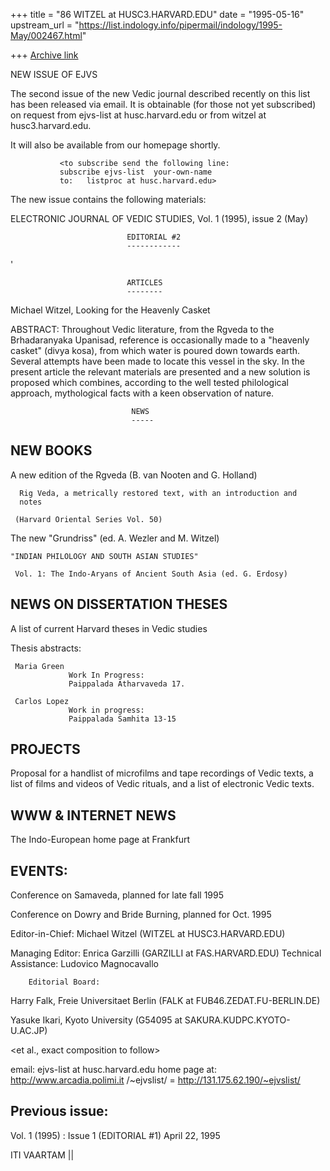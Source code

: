 +++
title = "86 WITZEL at HUSC3.HARVARD.EDU"
date = "1995-05-16"
upstream_url = "https://list.indology.info/pipermail/indology/1995-May/002467.html"

+++
[Archive link](https://list.indology.info/pipermail/indology/1995-May/002467.html)



NEW ISSUE OF EJVS

The second issue of the new Vedic journal described recently on this 
list  has been released via email.  It is obtainable (for those not yet 
subscribed) on request from ejvs-list at husc.harvard.edu or from 
witzel at husc3.harvard.edu.

It will also be available from our homepage shortly.

               <to subscribe send the following line: 
               subscribe ejvs-list  your-own-name
               to:   listproc at husc.harvard.edu>


The new issue contains the following materials:




ELECTRONIC JOURNAL OF VEDIC STUDIES, Vol. 1 (1995), issue 2 (May)


                              EDITORIAL #2
                              ------------
'

                              ARTICLES
                              --------

Michael Witzel,  Looking for the Heavenly Casket

ABSTRACT: Throughout Vedic literature, from the Rgveda to the Brhadaranyaka
Upanisad, reference is occasionally made to a "heavenly  casket" (divya
kosa), from which water is poured down towards earth. Several attempts
have been made to locate this vessel in the sky. In the present article
the relevant materials are presented and a new solution is proposed which
combines, according to the well tested philological approach,
mythological facts with a keen observation of nature.


                               NEWS
                               -----

NEW BOOKS
----------

A new edition of the Rgveda  (B. van Nooten and G. Holland)

      Rig Veda, a metrically restored text, with an introduction and
      notes

     (Harvard Oriental Series Vol. 50)

The new "Grundriss" (ed. A. Wezler and M. Witzel)

    "INDIAN PHILOLOGY AND SOUTH ASIAN STUDIES"

     Vol. 1: The Indo-Aryans of Ancient South Asia (ed. G. Erdosy)


NEWS ON DISSERTATION THESES
---------------------------

A list of current Harvard theses in Vedic studies

Thesis abstracts:

     Maria Green
                 Work In Progress:
                 Paippalada Atharvaveda 17.

     Carlos Lopez
                 Work in progress:
                 Paippalada Samhita 13-15


PROJECTS
---------

Proposal for a handlist of microfilms and tape recordings of Vedic texts,
a list of films and videos of Vedic rituals, and  a list of electronic
Vedic texts.


WWW & INTERNET NEWS
----------------------

The Indo-European home page at Frankfurt


EVENTS:
------

Conference on Samaveda, planned for late fall 1995

Conference on Dowry and Bride Burning, planned for Oct. 1995




Editor-in-Chief: Michael Witzel        (WITZEL at HUSC3.HARVARD.EDU)

Managing Editor: Enrica Garzilli        (GARZILLI at FAS.HARVARD.EDU)
Technical Assistance: Ludovico Magnocavallo

        Editorial Board:

Harry Falk, 
Freie Universitaet Berlin  (FALK at FUB46.ZEDAT.FU-BERLIN.DE)

Yasuke Ikari,
Kyoto University (G54095 at SAKURA.KUDPC.KYOTO-U.AC.JP)

<et  al., exact composition to follow>

email: ejvs-list at husc.harvard.edu
home page at:  http://www.arcadia.polimi.it /~ejvslist/
= http://131.175.62.190/~ejvslist/

Previous issue:
--------------

Vol. 1 (1995) :  Issue 1 (EDITORIAL #1)                       April 22, 1995

ITI VAARTAM ||






